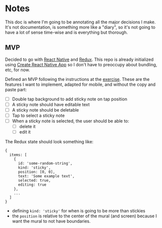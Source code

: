 # Notes

This doc is where I'm going to be annotating all the major decisions I make. It's not documentation, is something more like a "diary", so it's not going to have a lot of sense time-wise and is everything but thorough.

## MVP

Decided to go with [React Native](https://facebook.github.io/react-native/) and [Redux](http://redux.js.org/). This repo is already initialized using [Create React Native App](https://github.com/react-community/create-react-native-app) so I don't have to preoccupy about bundling, etc, for now.

Defined an MVP following the instructions at the [exercise](docs/MURALFrontEndDeveloper.pdf). These are the features I want to implement, adapted for mobile, and without the copy and paste part:

- [ ] Double tap background to add sticky note on tap position
- [ ] A sticky note should have editable text
- [ ] A sticky note should be deletable
- [ ] Tap to select a sticky note
- [ ] When a sticky note is selected, the user should be able to:
  - [ ] delete it
  - [ ] edit it

The Redux state should look something like:

```
{
  items: [
    {
      id: 'some-random-string',
      kind: 'sticky',
      position: [0, 0],
      text: 'Some example text',
      selected: true,
      editing: true
    },
    ...
  ]
}
```

* defining `kind: 'sticky'` for when is going to be more than stickies
* the `position` is relative to the center of the mural (and screen) because I want the mural to not have boundaries.
